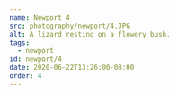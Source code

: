 ```yaml
---
name: Newport 4
src: photography/newport/4.JPG
alt: A lizard resting on a flowery bush.
tags: 
  - newport
id: newport/4
date: 2020-06-22T13:26:00-08:00
order: 4
---
```

